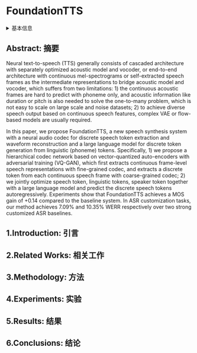 # FoundationTTS

<details>
<summary>基本信息</summary>

- 标题: "FoundationTTS: Text-to-Speech for ASR Customization with Generative Language Model"
- 作者:
  - 01 Ruiqing Xue,
  - 02 Yanqing Liu,
  - 03 Lei He,
  - 04 Xu Tan,
  - 05 Linquan Liu,
  - 06 Edward Lin,
  - 07 Sheng Zhao
- 链接:
  - [ArXiv](https://arxiv.org/abs/2303.02939)
  - [Publication]
  - [Github]
  - [Demo]
- 文件:
  - [ArXiv](_PDF/2303.02939v3__FoundationTTS__Text-to-Speech_for_ASR_Customization_with_Generative_Language_Model.pdf)
  - [Publication] #TODO

</details>

## Abstract: 摘要

Neural text-to-speech (TTS) generally consists of cascaded architecture with separately optimized acoustic model and vocoder, or end-to-end architecture with continuous mel-spectrograms or self-extracted speech frames as the intermediate representations to bridge acoustic model and vocoder, which suffers from two limitations: 1) the continuous acoustic frames are hard to predict with phoneme only, and acoustic information like duration or pitch is also needed to solve the one-to-many problem, which is not easy to scale on large scale and noise datasets;
2) to achieve diverse speech output based on continuous speech features, complex VAE or flow-based models are usually required.

In this paper, we propose FoundationTTS, a new speech synthesis system with a neural audio codec for discrete speech token extraction and waveform reconstruction and a large language model for discrete token generation from linguistic (phoneme) tokens.
Specifically, 1) we propose a hierarchical codec network based on vector-quantized auto-encoders with adversarial training (VQ-GAN), which first extracts continuous frame-level speech representations with fine-grained codec, and extracts a discrete token from each continuous speech frame with coarse-grained codec; 2) we jointly optimize speech token, linguistic tokens, speaker token together with a large language model and predict the discrete speech tokens autoregressively.
Experiments show that FoundationTTS achieves a MOS gain of +0.14 compared to the baseline system.
In ASR customization tasks, our method achieves 7.09\% and 10.35\% WERR respectively over two strong customized ASR baselines.

## 1.Introduction: 引言

## 2.Related Works: 相关工作

## 3.Methodology: 方法

## 4.Experiments: 实验

## 5.Results: 结果

## 6.Conclusions: 结论